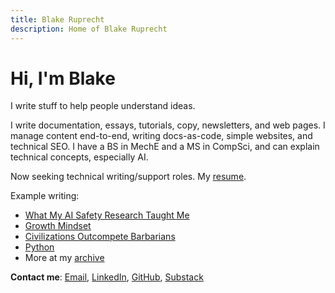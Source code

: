 ```yaml
---
title: Blake Ruprecht
description: Home of Blake Ruprecht
---
```

# Hi, I'm Blake
I write stuff to help people understand ideas.

I write documentation, essays, tutorials, copy, newsletters, and web pages. I manage content end-to-end, writing docs-as-code, simple websites, and technical SEO. I have a BS in MechE and a MS in CompSci, and can explain technical concepts, especially AI. 

Now seeking technical writing/support roles. My [resume](/cv.pdf).

Example writing:
- [What My AI Safety Research Taught Me](/research)
- [Growth Mindset](/growth-mindset)
- [Civilizations Outcompete Barbarians](/civilization)
- [Python](/python)
- More at my [archive](/archive)

**Contact me**: [Email](mailto:blakecruprecht@gmail.com), [LinkedIn](https://linkedin.com/in/BlakeRuprecht), [GitHub](https://github.com/BlakeRuprecht), [Substack](https://blakeruprecht.substack.com/)
